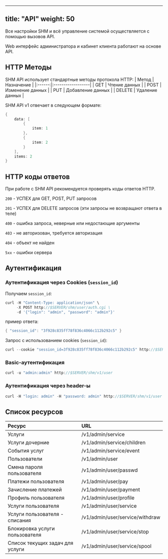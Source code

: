 
---
title: "API"
weight: 50
---

Все настройки SHM и всё управление системой осуществляется с помощью вызовов API.

Web интерфейс администратора и кабинет клиента работают на основе API.

## HTTP Методы
SHM API использует стандартные методы протокола HTTP:
| Метод  | Назначение        |
|:------:|:------------------|
| GET    | Чтение данных     |
| POST   | Изменение данных  |
| PUT    | Добавление данных |
| DELETE | Удаление данных   |

SHM API v1 отвечает в следующем формате:
```go
{
    data: [
        {
            item: 1
        },
        {
            item: 2
        }
    ],
    items: 2
}
```

## HTTP коды ответов
При работе с SHM API рекомендуется проверять коды ответов HTTP.

`200` - УСПЕХ для GET, POST, PUT запросов

`201` - УСПЕХ для DELETE запросов (эти запросы не возвращают ответа в теле)

`400` - ошибка запроса, неверные или недостающие аргументы

`403` - не авторизован, требуется авторизация

`404` - объект не найден

`5xx` - ошибки сервера

## Аутентификация
### Аутентификация через Cookies (`session_id`)

Получаем `session_id`:
```go
curl -H "Content-Type: application/json" \
     -X POST http://$SERVER/shm/user/auth.cgi \
     -d '{"login": "admin", "password": "admin"}'
```
пример ответа:
```go
{ "session_id": "3f928c835ff78f836c4066c112b292c5" }
```

Запрос с использованием cookies (`session_id`):
```go
curl --cookie "session_id=3f928c835ff78f836c4066c112b292c5" http://$SERVER/shm/v1/user
```


### Basic-аутентификация
```go
curl -u "admin:admin" http://$SERVER/shm/v1/user
```

### Аутентификация через header-ы
```go
curl -H "login: admin" -H "password: admin" http://$SERVER/shm/v1/user
```

## Список ресурсов
| Ресурс                           | URL                             |
|:---------------------------------|:--------------------------------|
| Услуги                           | /v1/admin/service               |
| Услуги дочерние                  | /v1/admin/service/children      |
| События услуг                    | /v1/admin/service/event         |
| Пользователи                     | /v1/admin/user                  |
| Смена пароля пользователя        | /v1/admin/user/passwd           |
| Платежи пользователя             | /v1/admin/user/pay              |
| Зачисление платежей              | /v1/admin/user/payment          |
| Профиль пользователя             | /v1/admin/user/profile          |
| Услуги пользователя              | /v1/admin/user/service          |
| Услуги пользователя - списания   | /v1/admin/user/service/withdraw |
| Блокировка услуги пользователя   | /v1/admin/user/service/stop     |
| Список текущих задач для услуги  | /v1/admin/user/service/spool    |




